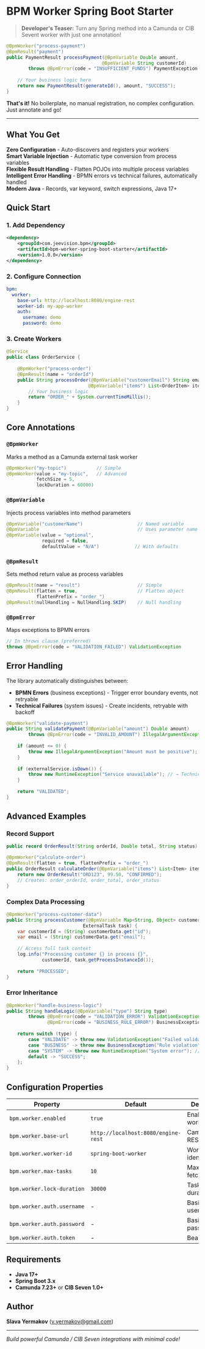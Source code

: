 # BPM Worker Spring Boot Starter

> **Developer's Teaser:** Turn any Spring method into a Camunda or CIB Sevent worker with just one annotation!

```java
@BpmWorker("process-payment")
@BpmResult("payment")
public PaymentResult processPayment(@BpmVariable Double amount,
                                   @BpmVariable String customerId) 
        throws @BpmError(code = "INSUFFICIENT_FUNDS") PaymentException {
    
    // Your business logic here
    return new PaymentResult(generateId(), amount, "SUCCESS");
}
```

**That's it!** No boilerplate, no manual registration, no complex configuration. Just annotate and go!

---

## What You Get

**Zero Configuration** - Auto-discovers and registers your workers  
**Smart Variable Injection** - Automatic type conversion from process variables  
**Flexible Result Handling** - Flatten POJOs into multiple process variables  
**Intelligent Error Handling** - BPMN errors vs technical failures, automatically handled  
**Modern Java** - Records, var keyword, switch expressions, Java 17+  

## Quick Start

### 1. Add Dependency
```xml
<dependency>
    <groupId>com.jeevision.bpm</groupId>
    <artifactId>bpm-worker-spring-boot-starter</artifactId>
    <version>1.0.0</version>
</dependency>
```

### 2. Configure Connection
```yaml
bpm:
  worker:
    base-url: http://localhost:8080/engine-rest
    worker-id: my-app-worker
    auth:
      username: demo
      password: demo
```

### 3. Create Workers
```java
@Service
public class OrderService {
    
    @BpmWorker("process-order")
    @BpmResult(name = "orderId")
    public String processOrder(@BpmVariable("customerEmail") String email,
                              @BpmVariable("items") List<OrderItem> items) {
        // Your business logic
        return "ORDER_" + System.currentTimeMillis();
    }
}
```

## Core Annotations

### `@BpmWorker`
Marks a method as a Camunda external task worker
```java
@BpmWorker("my-topic")           // Simple
@BpmWorker(value = "my-topic",   // Advanced
           fetchSize = 5, 
           lockDuration = 60000)
```

### `@BpmVariable`
Injects process variables into method parameters
```java
@BpmVariable("customerName")                    // Named variable
@BpmVariable                                    // Uses parameter name
@BpmVariable(value = "optional", 
             required = false, 
             defaultValue = "N/A")             // With defaults
```

### `@BpmResult`
Sets method return value as process variables
```java
@BpmResult(name = "result")                     // Simple
@BpmResult(flatten = true,                      // Flatten object
           flattenPrefix = "order_")
@BpmResult(nullHandling = NullHandling.SKIP)    // Null handling
```

### `@BpmError`
Maps exceptions to BPMN errors
```java
// In throws clause (preferred)
throws @BpmError(code = "VALIDATION_FAILED") ValidationException
```

## Error Handling

The library automatically distinguishes between:

- **BPMN Errors** (business exceptions) - Trigger error boundary events, not retryable
- **Technical Failures** (system issues) - Create incidents, retryable with backoff

```java
@BpmWorker("validate-payment")
public String validatePayment(@BpmVariable("amount") Double amount) 
        throws @BpmError(code = "INVALID_AMOUNT") IllegalArgumentException {
    
    if (amount <= 0) {
        throw new IllegalArgumentException("Amount must be positive"); // → BPMN Error
    }
    
    if (externalService.isDown()) {
        throw new RuntimeException("Service unavailable"); // → Technical Incident
    }
    
    return "VALIDATED";
}
```

## Advanced Examples

### Record Support
```java
public record OrderResult(String orderId, Double total, String status) {}

@BpmWorker("calculate-order")
@BpmResult(flatten = true, flattenPrefix = "order_")
public OrderResult calculateOrder(@BpmVariable("items") List<Item> items) {
    return new OrderResult("ORD123", 99.50, "CONFIRMED");
    // Creates: order_orderId, order_total, order_status
}
```

### Complex Data Processing
```java
@BpmWorker("process-customer-data")
public String processCustomer(@BpmVariable Map<String, Object> customerData,
                            ExternalTask task) {
    var customerId = (String) customerData.get("id");
    var email = (String) customerData.get("email");
    
    // Access full task context
    log.info("Processing customer {} in process {}", 
             customerId, task.getProcessInstanceId());
    
    return "PROCESSED";
}
```

### Error Inheritance
```java
@BpmWorker("handle-business-logic")
public String handleLogic(@BpmVariable("type") String type) 
        throws @BpmError(code = "VALIDATION_ERROR") ValidationException,
               @BpmError(code = "BUSINESS_RULE_ERROR") BusinessException {
    
    return switch (type) {
        case "VALIDATE" -> throw new ValidationException("Failed validation");
        case "BUSINESS" -> throw new BusinessException("Rule violation");
        case "SYSTEM" -> throw new RuntimeException("System error"); // Technical failure
        default -> "SUCCESS";
    };
}
```

## Configuration Properties

| Property | Default | Description |
|----------|---------|-------------|
| `bpm.worker.enabled` | `true` | Enable/disable workers |
| `bpm.worker.base-url` | `http://localhost:8080/engine-rest` | Camunda REST API URL |
| `bpm.worker.worker-id` | `spring-boot-worker` | Worker identifier |
| `bpm.worker.max-tasks` | `10` | Max tasks to fetch at once |
| `bpm.worker.lock-duration` | `30000` | Task lock duration (ms) |
| `bpm.worker.auth.username` | - | Basic auth username |
| `bpm.worker.auth.password` | - | Basic auth password |
| `bpm.worker.auth.token` | - | Bearer token |

## Requirements

- **Java 17+**
- **Spring Boot 3.x**  
- **Camunda 7.23+** or **CIB Seven 1.0+**

## Author

**Slava Yermakov** (v.yermakov@gmail.com)

---

*Build powerful Camunda / CIB Seven integrations with minimal code!*